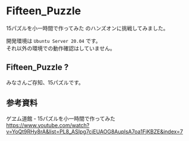 # Fifteen_Puzzle

15パズルを小一時間で作ってみた のハンズオンに挑戦してみました。  

開発環境は `Ubuntu Server 20.04` です。  
それ以外の環境での動作確認はしていません。  


## Fifteen_Puzzle ?

みなさんご存知、15パズルです。  


## 参考資料

ゲヱム道館 - 15パズルを小一時間で作ってみた  
https://www.youtube.com/watch?v=YoQt9RHy8rA&list=PL8_ASIpg7ciEUAOG8AuplsA7oa1FjKBZE&index=7  

